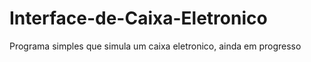 # Interface-de-Caixa-Eletronico
Programa simples que simula um caixa eletronico, ainda em progresso
